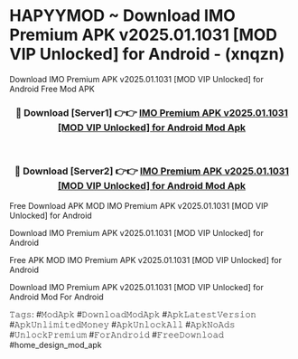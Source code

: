 # HAPYYMOD ~ Download IMO Premium APK v2025.01.1031 [MOD VIP Unlocked] for Android - (xnqzn)
Download IMO Premium APK v2025.01.1031 [MOD VIP Unlocked] for Android Free Mod APK

<div align="center">
<h3>🔴 Download [Server1] 👉👉 <a href="https://apk-comot.site?title=IMO_Premium_APK_v2025.01.1031_[MOD_VIP_Unlocked]_for_Android">IMO Premium APK v2025.01.1031 [MOD VIP Unlocked] for Android Mod Apk</a></h3><br>

<h3>🔴 Download [Server2] 👉👉 <a href="https://apk-comot.site?title=IMO_Premium_APK_v2025.01.1031_[MOD_VIP_Unlocked]_for_Android">IMO Premium APK v2025.01.1031 [MOD VIP Unlocked] for Android Mod Apk</a></h3>
</div>


Free Download APK MOD IMO Premium APK v2025.01.1031 [MOD VIP Unlocked] for Android

Download IMO Premium APK v2025.01.1031 [MOD VIP Unlocked] for Android 

Free APK MOD IMO Premium APK v2025.01.1031 [MOD VIP Unlocked] for Android 

Download IMO Premium APK v2025.01.1031 [MOD VIP Unlocked] for Android Mod For Android

𝚃𝚊𝚐𝚜: #𝙼𝚘𝚍𝙰𝚙𝚔 #𝙳𝚘𝚠𝚗𝚕𝚘𝚊𝚍𝙼𝚘𝚍𝙰𝚙𝚔 #𝙰𝚙𝚔𝙻𝚊𝚝𝚎𝚜𝚝𝚅𝚎𝚛𝚜𝚒𝚘𝚗 #𝙰𝚙𝚔𝚄𝚗𝚕𝚒𝚖𝚒𝚝𝚎𝚍𝙼𝚘𝚗𝚎𝚢 #𝙰𝚙𝚔𝚄𝚗𝚕𝚘𝚌𝚔𝙰𝚕𝚕 #𝙰𝚙𝚔𝙽𝚘𝙰𝚍𝚜 #𝚄𝚗𝚕𝚘𝚌𝚔𝙿𝚛𝚎𝚖𝚒𝚞𝚖 #𝙵𝚘𝚛𝙰𝚗𝚍𝚛𝚘𝚒𝚍 #𝙵𝚛𝚎𝚎𝙳𝚘𝚠𝚗𝚕𝚘𝚊𝚍 #home_design_mod_apk
